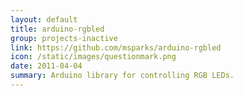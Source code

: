 ```yaml
---
layout: default
title: arduino-rgbled
group: projects-inactive
link: https://github.com/msparks/arduino-rgbled
icon: /static/images/questionmark.png
date: 2011-04-04
summary: Arduino library for controlling RGB LEDs.
---
```

